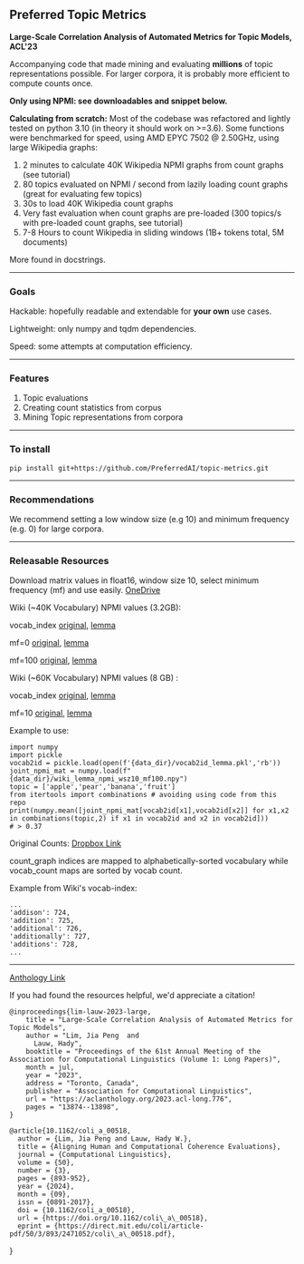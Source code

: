 ## Preferred Topic Metrics
**Large-Scale Correlation Analysis of Automated Metrics for Topic Models, ACL'23**

Accompanying code that made mining and evaluating **millions** of topic representations possible. 
For larger corpora, it is probably more efficient to compute counts once.

**Only using NPMI: see downloadables and snippet below.**

**Calculating from scratch:**
Most of the codebase was refactored and lightly tested on python 3.10 (in theory it should work on >=3.6).
Some functions were benchmarked for speed, using AMD EPYC 7502 @ 2.50GHz, using large Wikipedia graphs:
  1. 2 minutes to calculate 40K Wikipedia NPMI graphs from count graphs (see tutorial)
  2. 80 topics evaluated on NPMI / second from lazily loading count graphs (great for evaluating few topics)
  3. 30s to load 40K Wikipedia count graphs
  4. Very fast evaluation when count graphs are pre-loaded (300 topics/s with pre-loaded count graphs, see tutorial)
  5. 7-8 Hours to count Wikipedia in sliding windows (1B+ tokens total, 5M documents)
 
More found in docstrings.

---
### Goals
Hackable: hopefully readable and extendable for **your own** use cases.

Lightweight: only numpy and tqdm dependencies.

Speed: some attempts at computation efficiency.

---
### Features
<ol>
  <li>Topic evaluations</li>
  <li>Creating count statistics from corpus</li>
  <li>Mining Topic representations from corpora</li>
</ol> 

---
### To install

    pip install git+https://github.com/PreferredAI/topic-metrics.git

--- 
### Recommendations

We recommend setting a low window size (e.g 10) and minimum frequency (e.g. 0) for large corpora.

--- 
### Releasable Resources

Download matrix values in float16, window size 10, select minimum frequency (mf) and use easily. [OneDrive](https://smu-my.sharepoint.com/:f:/g/personal/jiapeng_lim_2021_phdcs_smu_edu_sg/Eiqzm3IengtPomQGAIIiaUkBtLhc4UDkBq2u-jO3IRVViw?e=24tZCp)

Wiki (~40K Vocabulary) NPMI values (3.2GB): 

vocab_index [original](https://smu-my.sharepoint.com/:u:/r/personal/jiapeng_lim_2021_phdcs_smu_edu_sg/Documents/wiki_npmi/wiki-vocab2id.pkl?csf=1&download=1), [lemma](https://smu-my.sharepoint.com/:u:/r/personal/jiapeng_lim_2021_phdcs_smu_edu_sg/Documents/wiki_npmi/wiki-vocab2id_lemma.pkl?csf=1&download=1)

mf=0 [original](https://smu-my.sharepoint.com/:u:/r/personal/jiapeng_lim_2021_phdcs_smu_edu_sg/Documents/wiki_npmi/wiki_npmi_wsz10_mf0.npy?csf=1&download=1), [lemma](https://smu-my.sharepoint.com/:u:/r/personal/jiapeng_lim_2021_phdcs_smu_edu_sg/Documents/wiki_npmi/wiki_lemma_npmi_wsz10_mf0.npy?csf=1&download=1)

mf=100 [original](https://smu-my.sharepoint.com/:u:/r/personal/jiapeng_lim_2021_phdcs_smu_edu_sg/Documents/wiki_npmi/wiki_npmi_wsz10_mf100.npy?csf=1&download=1), [lemma](https://smu-my.sharepoint.com/:u:/r/personal/jiapeng_lim_2021_phdcs_smu_edu_sg/Documents/wiki_npmi/wiki_lemma_npmi_wsz10_mf100.npy?csf=1&download=1)

Wiki (~60K Vocabulary) NPMI values (8 GB) :

vocab_index [original](https://smu-my.sharepoint.com/:u:/r/personal/jiapeng_lim_2021_phdcs_smu_edu_sg/Documents/wiki_npmi/wiki-large-vocab2id.pkl?csf=1&download=1), [lemma](https://smu-my.sharepoint.com/:u:/r/personal/jiapeng_lim_2021_phdcs_smu_edu_sg/Documents/wiki_npmi/wiki-vocab2id_lemma.pkl?csf=1&download=1)

mf=10 [original](https://smu-my.sharepoint.com/:u:/r/personal/jiapeng_lim_2021_phdcs_smu_edu_sg/Documents/wiki_npmi/wiki-large_npmi_wsz10_mf10.npy?csf=1&download=1), [lemma](https://smu-my.sharepoint.com/:u:/r/personal/jiapeng_lim_2021_phdcs_smu_edu_sg/Documents/wiki_npmi/wiki-large_lemma_npmi_wsz10_mf10.npy?csf=1&download=1)

Example to use:
```
import numpy
import pickle
vocab2id = pickle.load(open(f'{data_dir}/vocab2id_lemma.pkl','rb'))
joint_npmi_mat = numpy.load(f"{data_dir}/wiki_lemma_npmi_wsz10_mf100.npy")
topic = ['apple','pear','banana','fruit']
from itertools import combinations # avoiding using code from this repo
print(numpy.mean([joint_npmi_mat[vocab2id[x1],vocab2id[x2]] for x1,x2 in combinations(topic,2) if x1 in vocab2id and x2 in vocab2id]))
# > 0.37
```

Original Counts: [Dropbox Link](https://www.dropbox.com/scl/fo/be5r4y9g76hlxnfvd4bqg/h?dl=0&rlkey=bbnnnxe9w8h77ln8vv7pfc8lx)

count_graph indices are mapped to alphabetically-sorted vocabulary while vocab_count maps are sorted by vocab count.

Example from Wiki's vocab-index:

    ...
    'addison': 724,
    'addition': 725,
    'additional': 726,
    'additionally': 727,
    'additions': 728,
    ...
    
---
[Anthology Link](https://aclanthology.org/2023.acl-long.776/)

If you had found the resources helpful, we'd appreciate a citation!

    @inproceedings{lim-lauw-2023-large,
        title = "Large-Scale Correlation Analysis of Automated Metrics for Topic Models",
        author = "Lim, Jia Peng  and
          Lauw, Hady",
        booktitle = "Proceedings of the 61st Annual Meeting of the Association for Computational Linguistics (Volume 1: Long Papers)",
        month = jul,
        year = "2023",
        address = "Toronto, Canada",
        publisher = "Association for Computational Linguistics",
        url = "https://aclanthology.org/2023.acl-long.776",
        pages = "13874--13898",
    }
    
    @article{10.1162/coli_a_00518,
      author = {Lim, Jia Peng and Lauw, Hady W.},
      title = {Aligning Human and Computational Coherence Evaluations},
      journal = {Computational Linguistics},
      volume = {50},
      number = {3},
      pages = {893-952},
      year = {2024},
      month = {09},
      issn = {0891-2017},
      doi = {10.1162/coli_a_00518},
      url = {https://doi.org/10.1162/coli\_a\_00518},
      eprint = {https://direct.mit.edu/coli/article-pdf/50/3/893/2471052/coli\_a\_00518.pdf},
}





